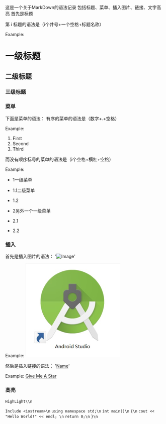 这是一个关于MarkDown的语法记录
包括标题、菜单、插入图片、链接、文字高亮
首先是标题

第 i 标题的语法是（i个井号+一个空格+标题名称）

Example:

# 一级标题
## 二级标题
### 三级标题

### 菜单
下面是菜单的语法：
有序的菜单的语法是（数字+.+空格）

Example:

1. First
2. Second
3. Third

而没有顺序标号的菜单的语法是（i个空格+横杠+空格）

Example:
 - 1一级菜单
  - 1.1二级菜单
  - 1.2
  
 - 2另外一个一级菜单
  - 2.1
  - 2.2
  
### 插入

首先是插入图片的语法：
'![Image](ImageURL)'

Example:
![Image](https://raw.githubusercontent.com/LoyaltyWu/hello-world-Repository-name-/NewBranch_1/%E6%97%A0%E6%A0%87%E9%A2%98.jpg)


然后是插入链接的语法：
'[Name](URL)'

Example:
[Give Me A Star]()

### 高亮
`HighLight\\n`

`Include <iostream>\n`
`using namespace std;\n`
`int main()\n`
`{\n`
`cout << "Hello World!" << endl; \n`
`return 0;\n`
`}\n`


